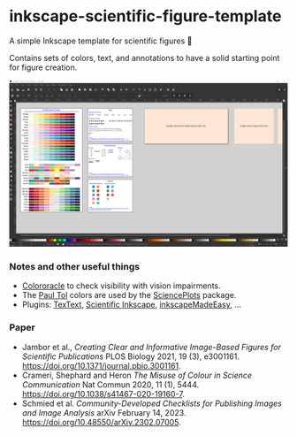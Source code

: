 # inkscape-scientific-figure-template

A simple Inkscape template for scientific figures 🎨

Contains sets of colors, text, and annotations to have a solid starting point for figure creation.

![Screenshot of the template showing different colors, text snippets, and annotations such as cicles, arrows, etc.](screenshot.png "Screenshot of the template")

### Notes and other useful things

* [Colororacle](https://colororacle.org/index.html) to check visibility with vision impairments.
* The [Paul Tol](https://personal.sron.nl/~pault/) colors are used by the [SciencePlots](https://github.com/garrettj403/SciencePlots) package.
* Plugins: [TexText](https://github.com/textext/textext), [Scientific Inkscape](https://github.com/burghoff/Scientific-Inkscape), [inkscapeMadeEasy](https://github.com/fsmMLK/inkscapeMadeEasy), ...

### Paper

* Jambor et al., *Creating Clear and Informative Image-Based Figures for Scientific Publications* PLOS Biology 2021, 19 (3), e3001161. https://doi.org/10.1371/journal.pbio.3001161.
* Crameri, Shephard and Heron *The Misuse of Colour in Science Communication* Nat Commun 2020, 11 (1), 5444. https://doi.org/10.1038/s41467-020-19160-7.
* Schmied et al. *Community-Developed Checklists for Publishing Images and Image Analysis* arXiv February 14, 2023. https://doi.org/10.48550/arXiv.2302.07005.
